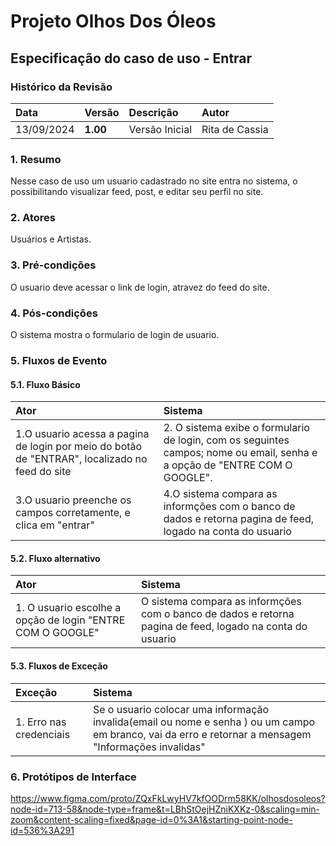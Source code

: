 # Projeto Olhos Dos Óleos

## Especificação do caso de uso - Entrar

### Histórico da Revisão 

|  Data  | Versão | Descrição | Autor |
|:-------|:-------|:----------|:------|
| 13/09/2024 | **1.00** | Versão Inicial  | Rita de Cassia |

### 1. Resumo 

Nesse caso de uso um usuario cadastrado no site entra no sistema, o possibilitando visualizar feed, post, e editar seu perfil no site.

### 2. Atores 

Usuários e Artistas.

### 3. Pré-condições

O usuario deve acessar o link de login, atravez do feed do site.

### 4. Pós-condições

O sistema mostra o formulario de login de usuario.

### 5. Fluxos de Evento

#### 5.1. Fluxo Básico

| Ator   | Sistema |
|:-------|:--------|
| 1.O usuario acessa a pagina de login por meio do botão de "ENTRAR", localizado no feed do site | 2. O sistema exibe o formulario de login, com os seguintes campos; nome ou email, senha e a opção de "ENTRE COM O GOOGLE".  |
| 3.O usuario preenche os campos corretamente, e clica em "entrar" | 4.O sistema compara as informções com o banco de dados e retorna pagina de feed, logado na conta do usuario |


#### 5.2. Fluxo alternativo

| Ator | Sistema |
|:--------|:--------|
|1. O usuario escolhe a opção de login "ENTRE COM O GOOGLE" | O sistema compara as informções com o banco de dados e retorna pagina de feed, logado na conta do usuario |


#### 5.3. Fluxos de Exceção

| Exceção | Sistema |
|:--------|:--------|
|1. Erro nas credenciais | Se o usuario colocar uma informação invalida(email ou nome e senha ) ou um campo em branco, vai da erro e retornar a mensagem "Informações invalidas"|



### 6. Protótipos de Interface

https://www.figma.com/proto/ZQxFkLwyHV7kfOODrm58KK/olhosdosoleos?node-id=713-58&node-type=frame&t=LBhStOejHZniKXKz-0&scaling=min-zoom&content-scaling=fixed&page-id=0%3A1&starting-point-node-id=536%3A291


